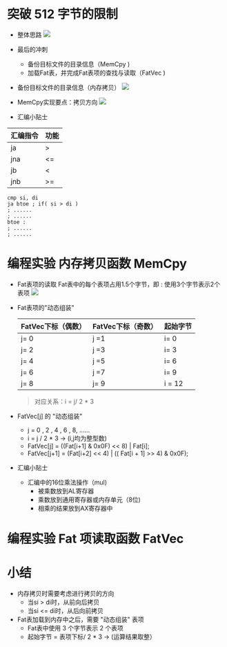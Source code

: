 # 突破 512 字节的限制

- 整体思路
![](_v_images_/.png)

- 最后的冲刺
    - 备份目标文件的目录信息（MemCpy )
    - 加载Fat表，并完成Fat表项的查找与读取（FatVec )

- 备份目标文件的目录信息（内存拷贝）
![](_v_images_/.png)

- MemCpy实现要点：拷贝方向
![](_v_images_/.png)

- 汇编小贴士

| 汇编指令 | 功能 |
| ------- | --- |
| ja      | >    |
| jna     | <=   |
| jb      | <    |
| jnb     | >=   |

```x86asm
cmp si, di
ja btoe ; if( si > di )
; ......
; ......
btoe :
; ......
; ......
```

# 编程实验 内存拷贝函数 MemCpy

- Fat表项的读取
    Fat表中的每个表项占用1.5个字节，即 : 使用3个字节表示2个表项
    ![](_v_images_/.png)

- Fat表项的"动态组装"

    | FatVec下标（偶数） | FatVec下标（奇数） | 起始字节 |
    | ----------------- | ----------------- | ------- |
    | j= 0              | j =1              | i= 0    |
    | j= 2              | j =3              | i= 3    |
    | j= 4              | j =5              | i= 6    |
    | j= 6              | j =7              | i= 9    |
    | j= 8              | j= 9              | i = 12  |
    > 对应关系：i = j/ 2 * 3

- FatVec[j] 的 "动态组装"
    - j = 0 , 2 , 4 , 6 , 8, ……
    - i = j / 2 * 3 → (i,j均为整型数)
    - FatVec[j] = ((Fat[i+1] & 0x0F) << 8) | Fat[i];
    - FatVec[j+1] = (Fat[i+2] << 4) | (( Fat[i + 1] >> 4) & 0x0F);

- 汇编小贴士
    - 汇编中的16位乘法操作（mul)
        - 被乘数放到AL寄存器
        - 乘数放到通用寄存器或内存单元（8位)
        - 相乘的结果放到AX寄存器中

# 编程实验 Fat 项读取函数 FatVec

# 小结
- 内存拷贝时需要考虑进行拷贝的方向
    - 当si > di时，从前向后拷贝
    - 当si <= di时，从后向前拷贝
- Fat表加载到内存中之后，需要 "动态组装" 表项
    - Fat表中使用 3 个字节表示 2 个表项
    - 起始字节 = 表项下标/ 2 * 3 → (运算结果取整）
